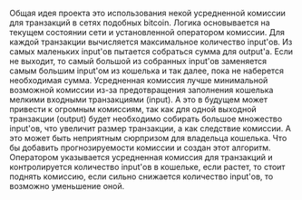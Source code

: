 Общая идея проекта это использования некой усредненной комиссии для транзакций в сетях подобных bitcoin.
Логика основывается на текущем состоянии сети и установленной оператором комиссии. Для каждой транзакции вычисляется максимальное количество input'ов. Из самых маленьких input'ов пытается собраться сумма для output'а. Если не выходит, то самый большой из собранных input'ов заменяется самым большим input'ом из кошелька и так далее, пока не наберется необходимая сумма.
Усредненная комиссия лучше минимальной возможной комиссии из-за предотвращения заполнения кошелька мелкими входными транзакциями (input). А это в будущем может привести к огромным комиссиям, так как для одной выходной транзакции (output) будет необходимо собирать большое множество input'ов, что увеличит размер транзакции, а как следствие комиссии. А это может быть неприятным сюрпризом для владельца кошелька. Что бы добавить прогнозируемости комиссии и создан этот алгоритм. Оператором указывается усредненная комиссия для транзакций и контролируется количество input'ов в кошельке, если растет, то стоит поднять комиссию, если сильно снижается количество input'ов, то возможно уменьшение оной.

